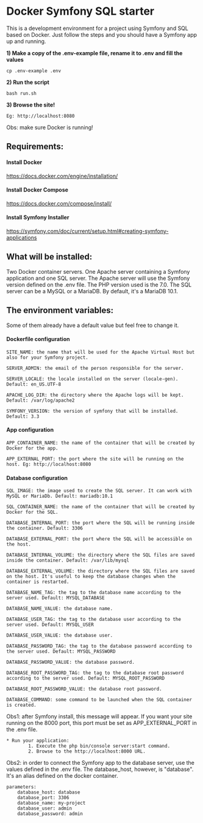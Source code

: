 Docker Symfony SQL starter
====

This is a development environment for a project using Symfony and SQL based on Docker. Just follow the steps and you should have a Symfony app up and running.

**1) Make a copy of the .env-example file, rename it to .env and fill the values**

```cp .env-example .env```

**2) Run the script**

```bash run.sh```

**3) Browse the site!**

```Eg: http://localhost:8080```

Obs: make sure Docker is running!

## Requirements:

#### Install Docker

https://docs.docker.com/engine/installation/

#### Install Docker Compose

https://docs.docker.com/compose/install/

#### Install Symfony Installer

https://symfony.com/doc/current/setup.html#creating-symfony-applications

## What will be installed:

Two Docker container servers. One Apache server containing a Symfony application and one SQL server. The Apache server will use the Symfony version defined on the .env file. The PHP version used is the 7.0. The SQL server can be a MySQL or a MariaDB. By default, it's a MariaDB 10.1.

## The environment variables:

Some of them already have a default value but feel free to change it.

#### Dockerfile configuration

```
SITE_NAME: the name that will be used for the Apache Virtual Host but also for your Symfony project.

SERVER_ADMIN: the email of the person responsible for the server.

SERVER_LOCALE: the locale installed on the server (locale-gen). Default: en_US.UTF-8

APACHE_LOG_DIR: the directory where the Apache logs will be kept. Default: /var/log/apache2

SYMFONY_VERSION: the version of symfony that will be installed. Default: 3.3
```

#### App configuration

```
APP_CONTAINER_NAME: the name of the container that will be created by Docker for the app.

APP_EXTERNAL_PORT: the port where the site will be running on the host. Eg: http://localhost:8080
```

#### Database configuration

```
SQL_IMAGE: the image used to create the SQL server. It can work with MySQL or MariaDb. Default: mariadb:10.1

SQL_CONTAINER_NAME: the name of the container that will be created by Docker for the SQL.

DATABASE_INTERNAL_PORT: the port where the SQL will be running inside the container. Default: 3306

DATABASE_EXTERNAL_PORT: the port where the SQL will be accessible on the host.

DATABASE_INTERNAL_VOLUME: the directory where the SQL files are saved inside the container. Default: /var/lib/mysql

DATABASE_EXTERNAL_VOLUME: the directory where the SQL files are saved on the host. It's useful to keep the database changes when the container is restarted.

DATABASE_NAME_TAG: the tag to the database name according to the server used. Default: MYSQL_DATABASE

DATABASE_NAME_VALUE: the database name.

DATABASE_USER_TAG: the tag to the database user according to the server used. Default: MYSQL_USER

DATABASE_USER_VALUE: the database user.

DATABASE_PASSWORD_TAG: the tag to the database password according to the server used. Default: MYSQL_PASSWORD

DATABASE_PASSWORD_VALUE: the database password.

DATABASE_ROOT_PASSWORD_TAG: the tag to the database root password according to the server used. Default: MYSQL_ROOT_PASSWORD

DATABASE_ROOT_PASSWORD_VALUE: the database root password.

DATABASE_COMMAND: some command to be launched when the SQL container is created.
```

Obs1: after Symfony install, this message will appear. If you want your site running on the 8000 port, this port must be set as APP_EXTERNAL_PORT in the .env file.

```
* Run your application:
        1. Execute the php bin/console server:start command.
        2. Browse to the http://localhost:8000 URL.
```

Obs2: in order to connect the Symfony app to the database server, use the values defined in the .env file. The database_host, however, is "database". It's an alias defined on the docker container.

```
parameters:
    database_host: database
    database_port: 3306
    database_name: my-project
    database_user: admin
    database_password: admin
```
